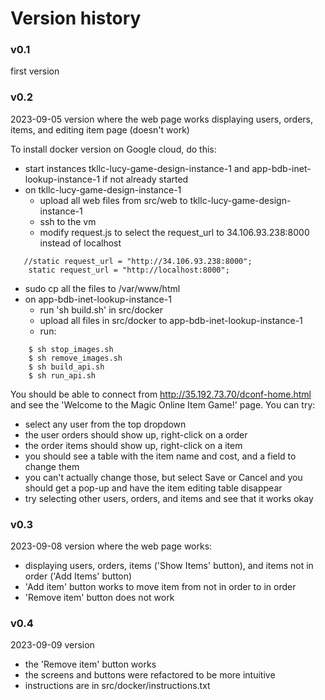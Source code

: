 # Version history

### v0.1
first version

### v0.2
2023-09-05 version where the web page works displaying users, orders, items, and editing item page (doesn't work)

To install docker version on Google cloud, do this:
- start instances tkllc-lucy-game-design-instance-1 and app-bdb-inet-lookup-instance-1 if not already started
- on tkllc-lucy-game-design-instance-1
  - upload all web files from src/web to tkllc-lucy-game-design-instance-1
  - ssh to the vm
  - modify request.js to select the request_url to 34.106.93.238:8000 instead of localhost

```
   //static request_url = "http://34.106.93.238:8000";
    static request_url = "http://localhost:8000";
```
  - sudo cp all the files to /var/www/html
- on app-bdb-inet-lookup-instance-1
  - run 'sh build.sh' in src/docker
  - upload all files in src/docker to app-bdb-inet-lookup-instance-1
  - run:
```
    $ sh stop_images.sh
    $ sh remove_images.sh
    $ sh build_api.sh
    $ sh run_api.sh
```

You should be able to connect from http://35.192.73.70/dconf-home.html and see the 'Welcome to the Magic Online Item Game!' page.
You can try:

- select any user from the top dropdown
- the user orders should show up, right-click on a order
- the order items should show up, right-click on a item
- you should see a table with the item name and cost, and a field to change them
- you can't actually change those, but select Save or Cancel and you should get a pop-up and have the item editing table disappear
- try selecting other users, orders, and items and see that it works okay

### v0.3
2023-09-08 version where the web page works:
- displaying users, orders, items ('Show Items' button), and items not in order ('Add Items' button)
- 'Add item' button works to move item from not in order to in order
- 'Remove item' button does not work

### v0.4
2023-09-09 version 
- the 'Remove item' button works
- the screens and buttons were refactored to be more intuitive
- instructions are in src/docker/instructions.txt
